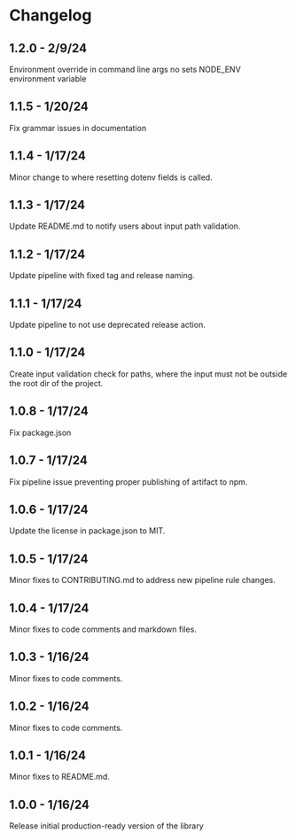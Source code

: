 # Changelog

## 1.2.0 - 2/9/24
Environment override in command line args no sets NODE_ENV environment variable

## 1.1.5 - 1/20/24
Fix grammar issues in documentation

## 1.1.4 - 1/17/24
Minor change to where resetting dotenv fields is called.

## 1.1.3 - 1/17/24
Update README.md to notify users about input path validation.

## 1.1.2 - 1/17/24
Update pipeline with fixed tag and release naming.

## 1.1.1 - 1/17/24
Update pipeline to not use deprecated release action.

## 1.1.0 - 1/17/24
Create input validation check for paths, where the input must not be outside the root dir of the project.

## 1.0.8 - 1/17/24
Fix package.json

## 1.0.7 - 1/17/24
Fix pipeline issue preventing proper publishing of artifact to npm.

## 1.0.6 - 1/17/24
Update the license in package.json to MIT.

## 1.0.5 - 1/17/24
Minor fixes to CONTRIBUTING.md to address new pipeline rule changes.

## 1.0.4 - 1/17/24
Minor fixes to code comments and markdown files.

## 1.0.3 - 1/16/24
Minor fixes to code comments.

## 1.0.2 - 1/16/24
Minor fixes to code comments.

## 1.0.1 - 1/16/24
Minor fixes to README.md.

## 1.0.0 - 1/16/24
Release initial production-ready version of the library

